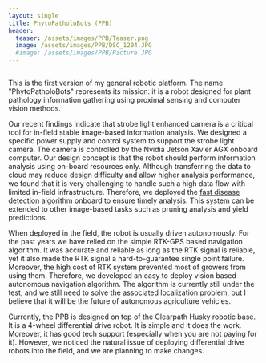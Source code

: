 ```yaml
---
layout: single
title: PhytoPatholoBots (PPB)
header:
  teaser: /assets/images/PPB/Teaser.png
  image: /assets/images/PPB/DSC_1204.JPG
  #image: /assets/images/PPB/Picture.JPG
---
```

<img src="" alt="">

This is the first version of my general robotic platform. The name "PhytoPatholoBots" represents its mission: it is a robot designed for plant pathology information gathering using proximal sensing and computer vision methods. 

Our recent findings indicate that strobe light enhanced camera is a critical tool for in-field stable image-based information analysis. We designed a specific power supply and control system to support the strobe light camera. The camera is controlled by the Nvidia Jetson Xavier AGX onboard computer. Our design concept is that the robot should perform information analysis using on-board resources only. Although transferring the data to cloud may reduce design difficulty and allow higher analysis performance, we found that it is very challenging to handle such a high data flow with limited in-field infrastructure. Therefore, we deployed the [fast disease detection](/projects/2020-03-01-Fast-Disease-Detection/) algorithm onboard to ensure timely analysis. This system can be extended to other image-based tasks such as pruning analysis and yield predictions. 
<img src="{{ site.url }}{{ site.baseurl }}/assets/images/PPB/DSC_1372.JPG" alt="">

When deployed in the field, the robot is usually driven autonomously. For the past years we have relied on the simple RTK-GPS based navigation algorithm. It was accurate and reliable as long as the RTK signal is reliable, yet it also made the RTK signal a hard-to-guarantee single point failure. Moreover, the high cost of RTK system prevented most of growers from using them. Therefore, we developed an easy to deploy vision based autonomous navigation algorithm. The algorithm is currently still under the test, and we still need to solve the associated localization problem, but I believe that it will be the future of autonomous agriculture vehicles. 

Currently, the PPB is designed on top of the Clearpath Husky robotic base. It is a 4-wheel differential drive robot. It is simple and it does the work. Moreover, it has good tech support (especially when you are not paying for it). However, we noticed the natural issue of deploying differential drive robots into the field, and we are planning to make changes.


